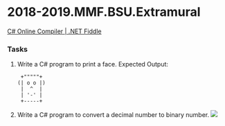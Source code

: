 # 2018-2019.MMF.BSU.Extramural

[C# Online Compiler | .NET Fiddle](https://dotnetfiddle.net/)

### Tasks

1. Write a C# program to print a face. Expected Output:

        +"""""+ 
       (| o o |)                                             
        |  ^  |                                                 
        | '-' |   
        +-----+
        
       
      
2. Write a C# program to convert a decimal number to binary number. 
   ![](https://github.com/AnzhelikaKravchuk/2018-2019.MMF.BSU/blob/master/Extramural/1.png)
